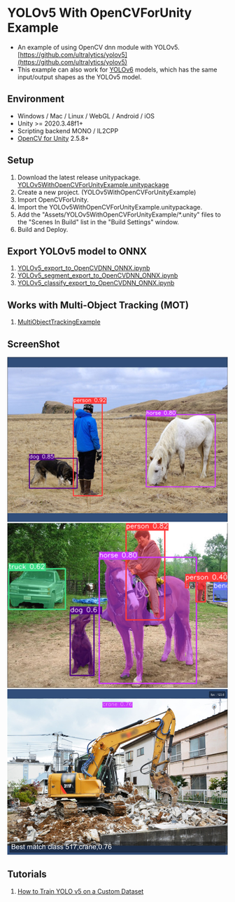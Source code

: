 # YOLOv5 With OpenCVForUnity Example
- An example of using OpenCV dnn module with YOLOv5. [https://github.com/ultralytics/yolov5](https://github.com/ultralytics/yolov5)
- This example can also work for [YOLOv6](https://github.com/meituan/YOLOv6) models, which has the same input/output shapes as the YOLOv5 model.


## Environment
- Windows / Mac / Linux / WebGL / Android / iOS
- Unity >= 2020.3.48f1+
- Scripting backend MONO / IL2CPP
- [OpenCV for Unity](https://assetstore.unity.com/packages/tools/integration/opencv-for-unity-21088?aid=1011l4ehR) 2.5.8+


## Setup
1. Download the latest release unitypackage. [YOLOv5WithOpenCVForUnityExample.unitypackage](https://github.com/EnoxSoftware/YOLOv5WithOpenCVForUnityExample/releases)
1. Create a new project. (YOLOv5WithOpenCVForUnityExample)
1. Import OpenCVForUnity.
1. Import the YOLOv5WithOpenCVForUnityExample.unitypackage.
1. Add the "Assets/YOLOv5WithOpenCVForUnityExample/*.unity" files to the "Scenes In Build" list in the "Build Settings" window.
1. Build and Deploy.


## Export YOLOv5 model to ONNX
1. [YOLOv5_export_to_OpenCVDNN_ONNX.ipynb](https://github.com/EnoxSoftware/YOLOv5WithOpenCVForUnityExample/tree/master/models/YOLOv5/YOLOv5_export_to_OpenCVDNN_ONNX.ipynb)
1. [YOLOv5_segment_export_to_OpenCVDNN_ONNX.ipynb](https://github.com/EnoxSoftware/YOLOv5WithOpenCVForUnityExample/tree/master/models/YOLOv5_segment/YOLOv5_segment_export_to_OpenCVDNN_ONNX.ipynb)
1. [YOLOv5_classify_export_to_OpenCVDNN_ONNX.ipynb](https://github.com/EnoxSoftware/YOLOv5WithOpenCVForUnityExample/tree/master/models/YOLOv5_classify/YOLOv5_classify_export_to_OpenCVDNN_ONNX.ipynb)


## Works with Multi-Object Tracking (MOT)
1. [MultiObjectTrackingExample](https://github.com/EnoxSoftware/OpenCVForUnity/tree/master/Assets/OpenCVForUnity/Examples/Advanced/MultiObjectTrackingExample)


## ScreenShot
![screenshot01.jpg](screenshot01.jpg) 
![screenshot02.jpg](screenshot02.jpg) 
![screenshot03.jpg](screenshot03.jpg) 


## Tutorials
1. [How to Train YOLO v5 on a Custom Dataset](https://www.youtube.com/watch?v=MdF6x6ZmLAY)

